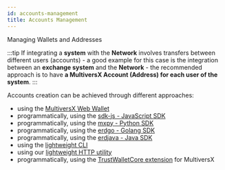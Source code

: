 ```yaml
---
id: accounts-management
title: Accounts Management
---
```


Managing Wallets and Addresses

:::tip
If integrating a **system** with the **Network** involves transfers between different users (accounts) - a good example for this case is the integration between an **exchange system** and the **Network** - the recommended approach is to have **a MultiversX Account (Address) for each user of the system**.
:::

Accounts creation can be achieved through different approaches:

- using the [MultiversX Web Wallet](https://wallet.multiversx.com/)
- programmatically, using the [sdk-js - JavaScript SDK](/sdk-and-tools/sdk-js)
- programmatically, using the [mxpy - Python SDK](/sdk-and-tools/sdk-py/)
- programmatically, using the [erdgo - Golang SDK](/sdk-and-tools/erdgo)
- programmatically, using the [erdjava - Java SDK](/sdk-and-tools/erdjava)
- using the [lightweight CLI](https://www.npmjs.com/package/@multiversx/sdk-wallet-cli)
- using our [lightweight HTTP utility](https://github.com/multiversx/mx-sdk-js-wallet-http)
- programmatically, using the [TrustWalletCore extension](https://github.com/trustwallet/wallet-core/tree/master/src/MultiversX) for MultiversX
